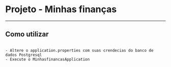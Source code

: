 # Projeto - Minhas finanças

<hr>
<h2>Como utilizar</h2>
<pre>
<code>
- Altere o application.properties com suas crendecias do banco de dados Postgresql
- Execute o MinhasfinancasApplication
</code>
</pre>
